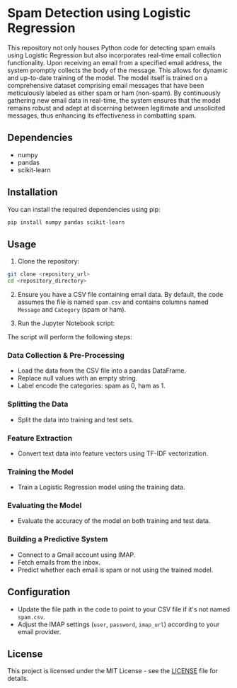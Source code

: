 # Spam Detection using Logistic Regression

This repository not only houses Python code for detecting spam emails using Logistic Regression but also incorporates real-time email collection functionality. Upon receiving an email from a specified email address, the system promptly collects the body of the message. This allows for dynamic and up-to-date training of the model. The model itself is trained on a comprehensive dataset comprising email messages that have been meticulously labeled as either spam or ham (non-spam). By continuously gathering new email data in real-time, the system ensures that the model remains robust and adept at discerning between legitimate and unsolicited messages, thus enhancing its effectiveness in combatting spam.

## Dependencies

- numpy
- pandas
- scikit-learn

## Installation

You can install the required dependencies using pip:

```bash
pip install numpy pandas scikit-learn
```

## Usage

1. Clone the repository:

```bash
git clone <repository_url>
cd <repository_directory>
```

2. Ensure you have a CSV file containing email data. By default, the code assumes the file is named `spam.csv` and contains columns named `Message` and `Category` (spam or ham).

3. Run the Jupyter Notebook script:

The script will perform the following steps:

### Data Collection & Pre-Processing

- Load the data from the CSV file into a pandas DataFrame.
- Replace null values with an empty string.
- Label encode the categories: spam as 0, ham as 1.

### Splitting the Data

- Split the data into training and test sets.

### Feature Extraction

- Convert text data into feature vectors using TF-IDF vectorization.

### Training the Model

- Train a Logistic Regression model using the training data.

### Evaluating the Model

- Evaluate the accuracy of the model on both training and test data.

### Building a Predictive System

- Connect to a Gmail account using IMAP.
- Fetch emails from the inbox.
- Predict whether each email is spam or not using the trained model.

## Configuration

- Update the file path in the code to point to your CSV file if it's not named `spam.csv`.
- Adjust the IMAP settings (`user`, `password`, `imap_url`) according to your email provider.

## License

This project is licensed under the MIT License - see the [LICENSE](LICENSE) file for details.
